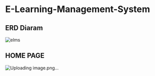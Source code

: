 # E-Learning-Management-System

## ERD Diaram
![elms](https://github.com/user-attachments/assets/756ea29c-025d-486c-b6c8-75ebd1892578)


## HOME PAGE
![Uploading image.png…]()

